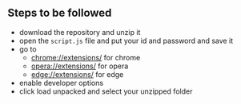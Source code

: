 ## Steps to be followed
- download the repository and unzip it
- open the `script.js` file and put your id and password and save it
- go to 
  + [chrome://extensions/](chrome://extensions/) for chrome
  + [opera://extensions/](opera://extensions/) for opera
  + [edge://extensions/](edge://extensions/) for edge
- enable developer options
- click load unpacked and select your unzipped folder